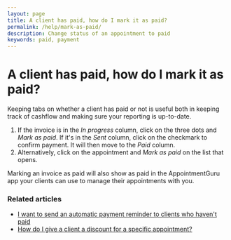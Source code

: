 ```yaml
---
layout: page
title: A client has paid, how do I mark it as paid?
permalink: /help/mark-as-paid/
description: Change status of an appointment to paid
keywords: paid, payment
---
```


# A client has paid, how do I mark it as paid?

Keeping tabs on whether a client has paid or not is useful both in keeping track of cashflow and making sure your reporting is up-to-date.

1. If the invoice is in the *In progress* column, click on the three dots and *Mark as paid*. If it's in the *Sent* column, click on the checkmark to confirm payment. It will then move to the *Paid* column.
2. Alternatively, click on the appointment and *Mark as paid* on the list that opens.

Marking an invoice as paid will also show as paid in the AppointmentGuru app your clients can use to manage their appointments with you.

### Related articles

* [I want to send an automatic payment reminder to clients who haven't paid](/help/automatic-payment-reminder)
* [How do I give a client a discount for a specific appointment?](/help/discount-appointment)
